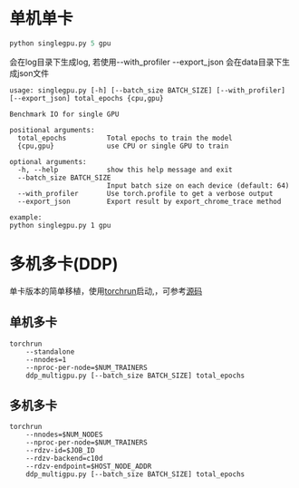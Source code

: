 # 单机单卡

```python
python singlegpu.py 5 gpu
```

会在log目录下生成log, 若使用--with_profiler --export_json 会在data目录下生成json文件

```she
usage: singlegpu.py [-h] [--batch_size BATCH_SIZE] [--with_profiler] [--export_json] total_epochs {cpu,gpu}

Benchmark IO for single GPU

positional arguments:
  total_epochs          Total epochs to train the model
  {cpu,gpu}             use CPU or single GPU to train

optional arguments:
  -h, --help            show this help message and exit
  --batch_size BATCH_SIZE
                        Input batch size on each device (default: 64)
  --with_profiler       Use torch.profile to get a verbose output
  --export_json         Export result by export_chrome_trace method

example:
python singlegpu.py 1 gpu
```



# 多机多卡(DDP)

单卡版本的简单移植，使用[torchrun](https://pytorch.org/docs/stable/elastic/run.html)启动,，可参考[源码](https://github.com/pytorch/pytorch/blob/main/torch/distributed/run.py)

## 单机多卡

```
torchrun
    --standalone
    --nnodes=1
    --nproc-per-node=$NUM_TRAINERS
    ddp_multigpu.py [--batch_size BATCH_SIZE] total_epochs
```

## 多机多卡

```
torchrun
    --nnodes=$NUM_NODES
    --nproc-per-node=$NUM_TRAINERS
    --rdzv-id=$JOB_ID
    --rdzv-backend=c10d
    --rdzv-endpoint=$HOST_NODE_ADDR
    ddp_multigpu.py [--batch_size BATCH_SIZE] total_epochs
```

